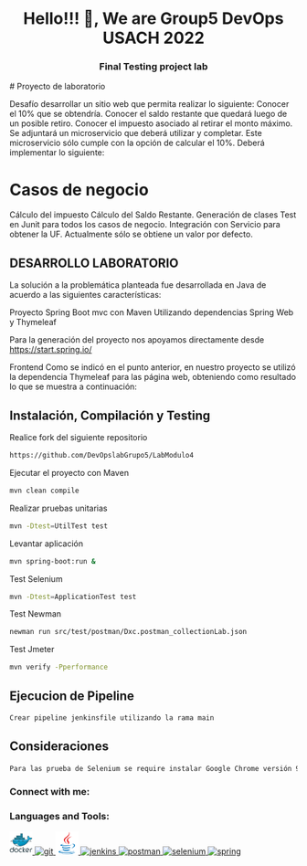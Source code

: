 <h1 align="center">Hello!!! 👋, We are Group5 DevOps USACH 2022</h1>
<h3 align="center">Final Testing project lab</h3>
# Proyecto de laboratorio

Desafío desarrollar un sitio web que permita realizar lo siguiente:
Conocer el 10% que se obtendría.
Conocer el saldo restante que quedará luego de un posible retiro.
Conocer el impuesto asociado al retirar el monto máximo.
Se adjuntará un microservicio que deberá utilizar y completar. Este microservicio sólo cumple con la opción de calcular el 10%. Deberá implementar lo siguiente:


# Casos de negocio
  Cálculo del impuesto
  Cálculo del Saldo Restante.
  Generación de clases Test en Junit para todos los casos de negocio.
  Integración con Servicio para obtener la UF. Actualmente sólo se obtiene un
  valor por defecto.

## DESARROLLO LABORATORIO

La solución a la problemática planteada fue desarrollada en Java de acuerdo a las siguientes características:

Proyecto Spring Boot mvc con Maven 
Utilizando dependencias Spring Web y Thymeleaf 

Para la generación del proyecto nos apoyamos directamente desde https://start.spring.io/

Frontend
Como se indicó en el punto anterior, en nuestro proyecto se utilizó la dependencia Thymeleaf para las página web, obteniendo como resultado lo que se muestra a continuación:

## Instalación, Compilación y Testing

Realice fork del siguiente repositorio 

```bash
https://github.com/DevOpslabGrupo5/LabModulo4
```

Ejecutar el proyecto con Maven

```bash
mvn clean compile
```

Realizar pruebas unitarias

```bash
mvn -Dtest=UtilTest test
```

Levantar aplicación

```bash
mvn spring-boot:run &
```

Test Selenium

```bash
mvn -Dtest=ApplicationTest test
```

Test Newman

```bash
newman run src/test/postman/Dxc.postman_collectionLab.json
```

Test Jmeter

```bash
mvn verify -Pperformance
```     

## Ejecucion de Pipeline

```bash
Crear pipeline jenkinsfile utilizando la rama main
```     
## Consideraciones

```bash
Para las prueba de Selenium se require instalar Google Chrome versión 99 [pip](https://chromedriver.storage.googleapis.com/index.html?path=99.0.4844.51/)
```     

<h3 align="left">Connect with me:</h3>
<p align="left">
</p>

<h3 align="left">Languages and Tools:</h3>
<p align="left">  <a href="https://www.docker.com/" target="_blank" rel="noreferrer"> <img src="https://raw.githubusercontent.com/devicons/devicon/master/icons/docker/docker-original-wordmark.svg" alt="docker" width="40" height="40"/> </a> <a href="https://git-scm.com/" target="_blank" rel="noreferrer"> <img src="https://www.vectorlogo.zone/logos/git-scm/git-scm-icon.svg" alt="git" width="40" height="40"/> </a> <a href="https://www.java.com" target="_blank" rel="noreferrer"> <img src="https://raw.githubusercontent.com/devicons/devicon/master/icons/java/java-original.svg" alt="java" width="40" height="40"/> </a> <a href="https://www.jenkins.io" target="_blank" rel="noreferrer"> <img src="https://www.vectorlogo.zone/logos/jenkins/jenkins-icon.svg" alt="jenkins" width="40" height="40"/> </a> <a href="https://postman.com" target="_blank" rel="noreferrer"> <img src="https://www.vectorlogo.zone/logos/getpostman/getpostman-icon.svg" alt="postman" width="40" height="40"/> </a>  <a href="https://www.selenium.dev" target="_blank" rel="noreferrer"> <img src="https://raw.githubusercontent.com/detain/svg-logos/780f25886640cef088af994181646db2f6b1a3f8/svg/selenium-logo.svg" alt="selenium" width="40" height="40"/> </a> <a href="https://spring.io/" target="_blank" rel="noreferrer"> <img src="https://www.vectorlogo.zone/logos/springio/springio-icon.svg" alt="spring" width="40" height="40"/> </a> </p>

